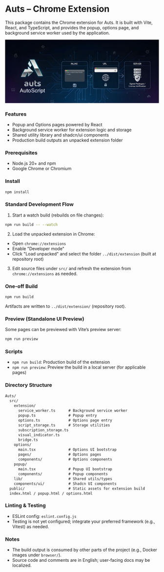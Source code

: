 # Auts – Chrome Extension

This package contains the Chrome extension for Auts. It is built with Vite, React, and TypeScript, and provides the popup, options page, and background service worker used by the application.

![Header](./header.webp)

### Features

- Popup and Options pages powered by React
- Background service worker for extension logic and storage
- Shared utility library and shadcn/ui components
- Production build outputs an unpacked extension folder

### Prerequisites

- Node.js 20+ and npm
- Google Chrome or Chromium

### Install

```bash
npm install
```

### Standard Development Flow

1. Start a watch build (rebuilds on file changes):

```bash
npm run build -- --watch
```

2. Load the unpacked extension in Chrome:

- Open `chrome://extensions`
- Enable "Developer mode"
- Click "Load unpacked" and select the folder `../dist/extension` (built at repository root)

3. Edit source files under `src/` and refresh the extension from `chrome://extensions` as needed.

### One-off Build

```bash
npm run build
```

Artifacts are written to `../dist/extension/` (repository root).

### Preview (Standalone UI Preview)

Some pages can be previewed with Vite’s preview server:

```bash
npm run preview
```

### Scripts

- `npm run build`: Production build of the extension
- `npm run preview`: Preview the build in a local server (for applicable pages)

### Directory Structure

```
Auts/
  src/
    extension/
      service_worker.ts      # Background service worker
      popup.ts               # Popup entry
      options.ts             # Options page entry
      script_storage.ts      # Storage utilities
      subscription_storage.ts
      visual_indicator.ts
      bridge.ts
    options/
      main.tsx               # Options UI bootstrap
      pages/                 # Options pages
      components/            # Options components
    popup/
      main.tsx               # Popup UI bootstrap
      components/            # Popup components
    lib/                     # Shared utils/types
    components/ui/           # Shadcn UI components
  public/                    # Static assets for extension build
  index.html / popup.html / options.html
```

### Linting & Testing

- ESLint config: `eslint.config.js`
- Testing is not yet configured; integrate your preferred framework (e.g., Vitest) as needed.

### Notes

- The build output is consumed by other parts of the project (e.g., Docker images under `browser/`).
- Source code and comments are in English; user-facing docs may be localized.
